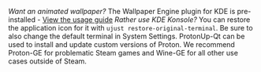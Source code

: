 *Want an animated wallpaper?* The Wallpaper Engine plugin for KDE is pre-installed - [View the usage guide](https://github.com/catsout/wallpaper-engine-kde-plugin#usage)
*Rather use KDE Konsole?* You can restore the application icon for it with `ujust restore-original-terminal`. Be sure to also change the default terminal in System Settings.
ProtonUp-Qt can be used to install and update custom versions of Proton. We recommend Proton-GE for problematic Steam games and Wine-GE for all other use cases outside of Steam.